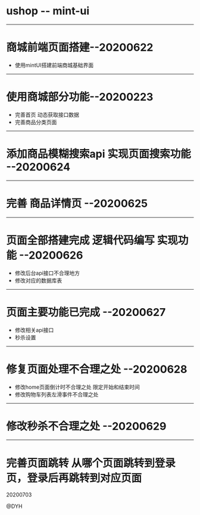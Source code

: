 # ushop -- mint-ui
---
# 商城前端页面搭建--20200622

* 使用mintUI搭建前端商城基础界面

---
# 使用商城部分功能--20200223
* 完善首页 动态获取接口数据
* 完善商品分类页面
---
# 添加商品模糊搜索api 实现页面搜索功能 --20200624
---
# 完善 商品详情页 --20200625
---
# 页面全部搭建完成 逻辑代码编写 实现功能 --20200626
* 修改后台api接口不合理地方
* 修改对应的数据库表
---
# 页面主要功能已完成 --20200627
* 修改相关api接口
* 秒杀设置
---
# 修复页面处理不合理之处 --20200628
* 修改home页面倒计时不合理之处  限定开始和结束时间
* 修改购物车列表左滑事件不合理之处

---

# 修改秒杀不合理之处 --20200629
---
# 完善页面跳转 从哪个页面跳转到登录页，登录后再跳转到对应页面

20200703

@DYH